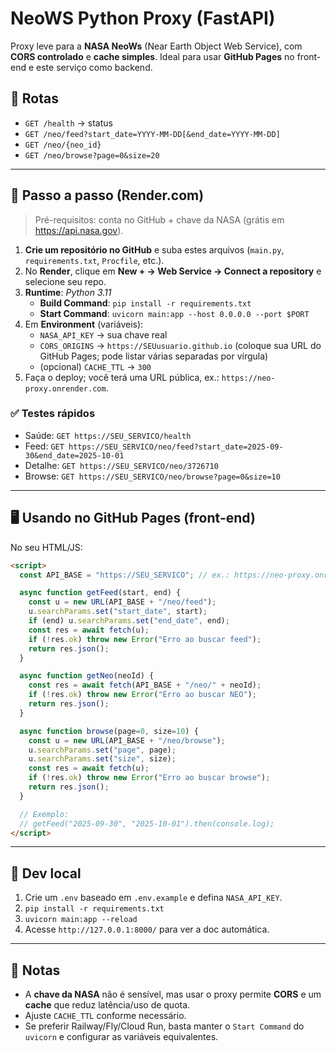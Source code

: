 # NeoWS Python Proxy (FastAPI)

Proxy leve para a **NASA NeoWs** (Near Earth Object Web Service), com **CORS controlado** e **cache simples**.
Ideal para usar **GitHub Pages** no front-end e este serviço como backend.

## 🧱 Rotas

- `GET /health` → status
- `GET /neo/feed?start_date=YYYY-MM-DD[&end_date=YYYY-MM-DD]`
- `GET /neo/{neo_id}`
- `GET /neo/browse?page=0&size=20`

---

## 🚀 Passo a passo (Render.com)

> Pré-requisitos: conta no GitHub + chave da NASA (grátis em https://api.nasa.gov).

1. **Crie um repositório no GitHub** e suba estes arquivos (`main.py`, `requirements.txt`, `Procfile`, etc.).  
2. No **Render**, clique em **New + → Web Service → Connect a repository** e selecione seu repo.  
3. **Runtime**: *Python 3.11*  
   - **Build Command**: `pip install -r requirements.txt`  
   - **Start Command**: `uvicorn main:app --host 0.0.0.0 --port $PORT`  
4. Em **Environment** (variáveis):  
   - `NASA_API_KEY` → sua chave real  
   - `CORS_ORIGINS` → `https://SEUusuario.github.io` (coloque sua URL do GitHub Pages; pode listar várias separadas por vírgula)  
   - (opcional) `CACHE_TTL` → `300`  
5. Faça o deploy; você terá uma URL pública, ex.: `https://neo-proxy.onrender.com`.

### ✅ Testes rápidos

- Saúde: `GET https://SEU_SERVICO/health`  
- Feed: `GET https://SEU_SERVICO/neo/feed?start_date=2025-09-30&end_date=2025-10-01`  
- Detalhe: `GET https://SEU_SERVICO/neo/3726710`  
- Browse: `GET https://SEU_SERVICO/neo/browse?page=0&size=10`

---

## 🖥️ Usando no GitHub Pages (front-end)

No seu HTML/JS:
```html
<script>
  const API_BASE = "https://SEU_SERVICO"; // ex.: https://neo-proxy.onrender.com

  async function getFeed(start, end) {
    const u = new URL(API_BASE + "/neo/feed");
    u.searchParams.set("start_date", start);
    if (end) u.searchParams.set("end_date", end);
    const res = await fetch(u);
    if (!res.ok) throw new Error("Erro ao buscar feed");
    return res.json();
  }

  async function getNeo(neoId) {
    const res = await fetch(API_BASE + "/neo/" + neoId);
    if (!res.ok) throw new Error("Erro ao buscar NEO");
    return res.json();
  }

  async function browse(page=0, size=10) {
    const u = new URL(API_BASE + "/neo/browse");
    u.searchParams.set("page", page);
    u.searchParams.set("size", size);
    const res = await fetch(u);
    if (!res.ok) throw new Error("Erro ao buscar browse");
    return res.json();
  }

  // Exemplo:
  // getFeed("2025-09-30", "2025-10-01").then(console.log);
</script>
```

---

## 🧪 Dev local

1. Crie um `.env` baseado em `.env.example` e defina `NASA_API_KEY`.  
2. `pip install -r requirements.txt`  
3. `uvicorn main:app --reload`  
4. Acesse `http://127.0.0.1:8000/` para ver a doc automática.

---

## 🔧 Notas
- A **chave da NASA** não é sensível, mas usar o proxy permite **CORS** e um **cache** que reduz latência/uso de quota.  
- Ajuste `CACHE_TTL` conforme necessário.  
- Se preferir Railway/Fly/Cloud Run, basta manter o `Start Command` do `uvicorn` e configurar as variáveis equivalentes.
